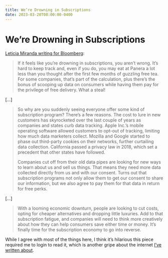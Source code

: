 ```yaml
---
title: We’re Drowning in Subscriptions
date: 2023-03-20T08:00:00-0400
---
```

# We’re Drowning in Subscriptions

[Leticia Miranda writing for Bloomberg](https://www.bloomberg.com/opinion/articles/2023-03-17/we-re-drowning-in-subscriptions-as-retailers-join-too):

> If it feels like you’re drowning in subscriptions, you aren’t wrong. It’s hard to keep track and, even if you do, you may eat at Panera a lot less than you thought after the first few months of guzzling free tea. For some companies, that’s part of the calculation, plus there’s the bonus of scooping up data on consumers while having them pay for the privilege of free delivery. What a steal!

\[…\]

> So why are you suddenly seeing everyone offer some kind of subscription program? There’s a few reasons. The cost to lure in new customers has skyrocketed over the last couple of years as companies and states curb data tracking. Apple Inc.’s mobile operating software allowed customers to opt-out of tracking, limiting how much data marketers collect. Mozilla and Google started to phase out third-party cookies on their networks, further curtailing data collection. California passed a privacy law in 2018, which set a precedent that other states have followed.
> 
> Companies cut off from their old data pipes are looking for new ways to learn about us and sell us things. That means they need more data collected directly from us and with our consent. Turns out that subscription programs not only allow them to get our consent to share our information, but we also agree to pay them for that data in return for free perks.

\[…\]

> With a looming economic downturn, people are looking to cut costs, opting for cheaper alternatives and dropping little luxuries. Add to that subscription fatigue, and companies will need to think more creatively about how they can help consumers save either time or money. It’s finally time for the subscription economy to go into reverse.

While I agree with most of the things here, I think it’s hilarious this piece required me to login to read it, which is another gripe about the internet [I’ve written about](https://jeffperry.me/2023/03/15/i-dont-want-to-log-in-to-your-website).